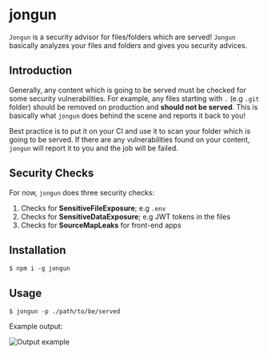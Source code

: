 # jongun

`Jongun` is a security advisor for files/folders which are served! `Jongun` basically analyzes your files and folders and gives you security advices.

## Introduction

Generally, any content which is going to be served must be checked for some security vulnerabilities. For example, any files starting with `.` (e.g `.git` folder) should be removed on production and **should not be served**. This is basically what `jongun` does behind the scene and reports it back to you!

Best practice is to put it on your CI and use it to scan your folder which is going to be served. If there are any vulnerabilities found on your content, `jongun` will report it to you and the job will be failed.

## Security Checks

For now, `jongun` does three security checks:

1. Checks for **SensitiveFileExposure**; e.g `.env`
2. Checks for **SensitiveDataExposure**; e.g JWT tokens in the files
3. Checks for **SourceMapLeaks** for front-end apps

## Installation

```
$ npm i -g jongun
```

## Usage

```
$ jongun -p ./path/to/be/served
```

Example output:

![Output example](https://user-images.githubusercontent.com/11475858/119897526-c600d200-bf55-11eb-9b9a-6acb6ecb5c79.png)